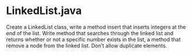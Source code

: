 # LinkedList.java
Create a LinkedList class, write a method insert that inserts integers at the end of the list. Write method that searches through the linked list and returns whether or not a specific number exists in the list, a method that remove a node from the linked list. Don’t allow duplicate elements.

